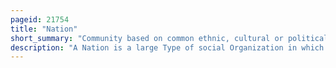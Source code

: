 ```yaml
---
pageid: 21754
title: "Nation"
short_summary: "Community based on common ethnic, cultural or political identity"
description: "A Nation is a large Type of social Organization in which a Collective Identity has developed from a Combination of common Features across a given Population such as Language History Ethnicity Culture Territory or Society. Some Nations are built around Ethnicity while Others are bound by political Constitutions."
---
```

